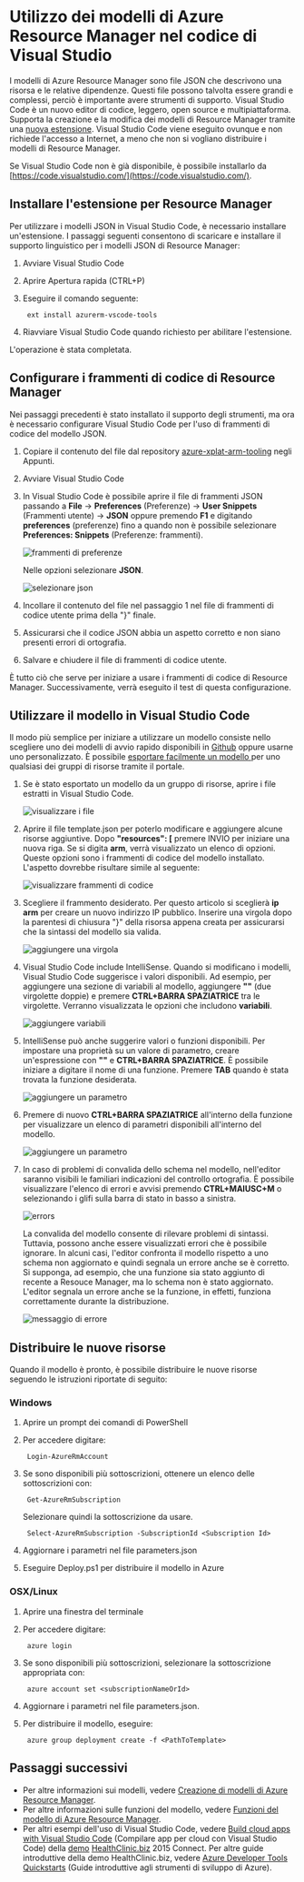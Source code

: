 <properties
   pageTitle="Usare Visual Studio COde con i modelli di Resource Manager | Microsoft Azure"
   description="Viene illustrato come configurare Visual Studio Code per creare modelli di Azure Resource Manager."
   services="azure-resource-manager"
   documentationCenter="na"
   authors="cmatskas"
   manager="timlt"
   editor="tysonn"/>

<tags
   ms.service="azure-resource-manager"
   ms.devlang="na"
   ms.topic="get-started-article"
   ms.tgt_pltfrm="na"
   ms.workload="na"
   ms.date="09/26/2016"
   ms.author="chmatsk;tomfitz"/>

# Utilizzo dei modelli di Azure Resource Manager nel codice di Visual Studio

I modelli di Azure Resource Manager sono file JSON che descrivono una risorsa e le relative dipendenze. Questi file possono talvolta essere grandi e complessi, perciò è importante avere strumenti di supporto. Visual Studio Code è un nuovo editor di codice, leggero, open source e multipiattaforma. Supporta la creazione e la modifica dei modelli di Resource Manager tramite una [nuova estensione](https://marketplace.visualstudio.com/items?itemName=msazurermtools.azurerm-vscode-tools). Visual Studio Code viene eseguito ovunque e non richiede l'accesso a Internet, a meno che non si vogliano distribuire i modelli di Resource Manager.

Se Visual Studio Code non è già disponibile, è possibile installarlo da [https://code.visualstudio.com/](https://code.visualstudio.com/).

## Installare l'estensione per Resource Manager

Per utilizzare i modelli JSON in Visual Studio Code, è necessario installare un'estensione. I passaggi seguenti consentono di scaricare e installare il supporto linguistico per i modelli JSON di Resource Manager:

1. Avviare Visual Studio Code
2. Aprire Apertura rapida (CTRL+P)
3. Eseguire il comando seguente:

        ext install azurerm-vscode-tools

4. Riavviare Visual Studio Code quando richiesto per abilitare l'estensione.

 L'operazione è stata completata.

## Configurare i frammenti di codice di Resource Manager

Nei passaggi precedenti è stato installato il supporto degli strumenti, ma ora è necessario configurare Visual Studio Code per l'uso di frammenti di codice del modello JSON.

1. Copiare il contenuto del file dal repository [azure-xplat-arm-tooling](https://raw.githubusercontent.com/Azure/azure-xplat-arm-tooling/master/VSCode/armsnippets.json) negli Appunti.
2. Avviare Visual Studio Code
3. In Visual Studio Code è possibile aprire il file di frammenti JSON passando a **File** -> **Preferences** (Preferenze) -> **User Snippets** (Frammenti utente) -> **JSON** oppure premendo **F1** e digitando **preferences** (preferenze) fino a quando non è possibile selezionare **Preferences: Snippets** (Preferenze: frammenti).

    ![frammenti di preferenze](./media/resource-manager-vs-code/preferences-snippets.png)

    Nelle opzioni selezionare **JSON**.

    ![selezionare json](./media/resource-manager-vs-code/select-json.png)

4. Incollare il contenuto del file nel passaggio 1 nel file di frammenti di codice utente prima della "}" finale.
5. Assicurarsi che il codice JSON abbia un aspetto corretto e non siano presenti errori di ortografia.
6. Salvare e chiudere il file di frammenti di codice utente.

È tutto ciò che serve per iniziare a usare i frammenti di codice di Resource Manager. Successivamente, verrà eseguito il test di questa configurazione.

## Utilizzare il modello in Visual Studio Code

Il modo più semplice per iniziare a utilizzare un modello consiste nello scegliere uno dei modelli di avvio rapido disponibili in [Github](https://github.com/Azure/azure-quickstart-templates) oppure usarne uno personalizzato. È possibile [esportare facilmente un modello ](resource-manager-export-template.md) per uno qualsiasi dei gruppi di risorse tramite il portale.

1. Se è stato esportato un modello da un gruppo di risorse, aprire i file estratti in Visual Studio Code.

    ![visualizzare i file](./media/resource-manager-vs-code/show-files.png)

2. Aprire il file template.json per poterlo modificare e aggiungere alcune risorse aggiuntive. Dopo **"resources": [** premere INVIO per iniziare una nuova riga. Se si digita **arm**, verrà visualizzato un elenco di opzioni. Queste opzioni sono i frammenti di codice del modello installato. L'aspetto dovrebbe risultare simile al seguente:

    ![visualizzare frammenti di codice](./media/resource-manager-vs-code/type-snippets.png)

3. Scegliere il frammento desiderato. Per questo articolo si sceglierà **ip arm** per creare un nuovo indirizzo IP pubblico. Inserire una virgola dopo la parentesi di chiusura "}" della risorsa appena creata per assicurarsi che la sintassi del modello sia valida.

     ![aggiungere una virgola](./media/resource-manager-vs-code/add-comma.png)

4. Visual Studio Code include IntelliSense. Quando si modificano i modelli, Visual Studio Code suggerisce i valori disponibili. Ad esempio, per aggiungere una sezione di variabili al modello, aggiungere **""** (due virgolette doppie) e premere **CTRL+BARRA SPAZIATRICE** tra le virgolette. Verranno visualizzata le opzioni che includono **variabili**.

    ![aggiungere variabili](./media/resource-manager-vs-code/add-variables.png)

5. IntelliSense può anche suggerire valori o funzioni disponibili. Per impostare una proprietà su un valore di parametro, creare un'espressione con **""** e **CTRL+BARRA SPAZIATRICE**. È possibile iniziare a digitare il nome di una funzione. Premere **TAB** quando è stata trovata la funzione desiderata.

    ![aggiungere un parametro](./media/resource-manager-vs-code/select-parameters.png)

6. Premere di nuovo **CTRL+BARRA SPAZIATRICE** all'interno della funzione per visualizzare un elenco di parametri disponibili all'interno del modello.

    ![aggiungere un parametro](./media/resource-manager-vs-code/select-avail-parameters.png)

7. In caso di problemi di convalida dello schema nel modello, nell'editor saranno visibili le familiari indicazioni del controllo ortografia. È possibile visualizzare l'elenco di errori e avvisi premendo **CTRL+MAIUSC+M** o selezionando i glifi sulla barra di stato in basso a sinistra.

    ![errors](./media/resource-manager-vs-code/errors.png)

    La convalida del modello consente di rilevare problemi di sintassi. Tuttavia, possono anche essere visualizzati errori che è possibile ignorare. In alcuni casi, l'editor confronta il modello rispetto a uno schema non aggiornato e quindi segnala un errore anche se è corretto. Si supponga, ad esempio, che una funzione sia stato aggiunto di recente a Resouce Manager, ma lo schema non è stato aggiornato. L'editor segnala un errore anche se la funzione, in effetti, funziona correttamente durante la distribuzione.

    ![messaggio di errore](./media/resource-manager-vs-code/unrecognized-function.png)

## Distribuire le nuove risorse

Quando il modello è pronto, è possibile distribuire le nuove risorse seguendo le istruzioni riportate di seguito:

### Windows

1. Aprire un prompt dei comandi di PowerShell
2. Per accedere digitare:

        Login-AzureRmAccount 

3. Se sono disponibili più sottoscrizioni, ottenere un elenco delle sottoscrizioni con:

        Get-AzureRmSubscription

    Selezionare quindi la sottoscrizione da usare.
   
        Select-AzureRmSubscription -SubscriptionId <Subscription Id>

4. Aggiornare i parametri nel file parameters.json
5. Eseguire Deploy.ps1 per distribuire il modello in Azure

### OSX/Linux

1. Aprire una finestra del terminale
2. Per accedere digitare:

        azure login 

3. Se sono disponibili più sottoscrizioni, selezionare la sottoscrizione appropriata con:

        azure account set <subscriptionNameOrId> 

4. Aggiornare i parametri nel file parameters.json.
5. Per distribuire il modello, eseguire:

        azure group deployment create -f <PathToTemplate> 

## Passaggi successivi

- Per altre informazioni sui modelli, vedere [Creazione di modelli di Azure Resource Manager](resource-group-authoring-templates.md).
- Per altre informazioni sulle funzioni del modello, vedere [Funzioni del modello di Azure Resource Manager](resource-group-template-functions.md).
- Per altri esempi dell'uso di Visual Studio Code, vedere [Build cloud apps with Visual Studio Code](https://github.com/Microsoft/HealthClinic.biz/wiki/Build-cloud-apps-with-Visual-Studio-Code) (Compilare app per cloud con Visual Studio Code) della [demo](https://blogs.msdn.microsoft.com/visualstudio/2015/12/08/connectdemos-2015-healthclinic-biz/) [HealthClinic.biz](https://github.com/Microsoft/HealthClinic.biz) 2015 Connect. Per altre guide introduttive della demo HealthClinic.biz, vedere [Azure Developer Tools Quickstarts](https://github.com/Microsoft/HealthClinic.biz/wiki/Azure-Developer-Tools-Quickstarts) (Guide introduttive agli strumenti di sviluppo di Azure).

<!---HONumber=AcomDC_0928_2016-->